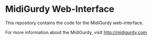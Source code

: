 # MidiGurdy Web-Interface

This repository contains the code for the MidiGurdy web-interface.

For more information about the MidiGurdy, visit http://midigurdy.com
